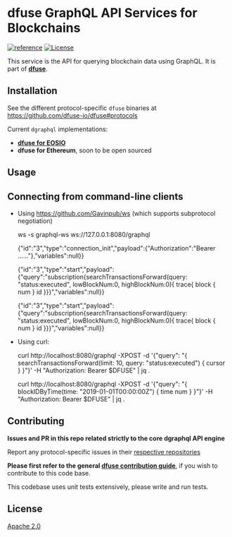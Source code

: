 # dfuse GraphQL API Services for Blockchains
[![reference](https://img.shields.io/badge/godoc-reference-5272B4.svg?style=flat-square)](https://pkg.go.dev/github.com/dfuse-io/dgraphql)
[![License](https://img.shields.io/badge/License-Apache%202.0-blue.svg)](https://opensource.org/licenses/Apache-2.0)

This service is the API for querying blockchain data using GraphQL.
It is part of **[dfuse](https://github.com/dfuse-io/dfuse)**.


## Installation

See the different protocol-specific `dfuse` binaries at https://github.com/dfuse-io/dfuse#protocols

Current `dgraphql` implementations:

* [**dfuse for EOSIO**](https://github.com/dfuse-io/dfuse-eosio)
* **dfuse for Ethereum**, soon to be open sourced


## Usage

## Connecting from command-line clients

* Using https://github.com/Gavinpub/ws (which supports subprotocol negotiation)

    ws -s graphql-ws ws://127.0.0.1:8080/graphql

    {"id":"3","type":"connection_init","payload":{"Authorization":"Bearer ......"},"variables":null}}

    {"id":"3","type":"start","payload":{"query":"subscription{searchTransactionsForward(query: \"status:executed\", lowBlockNum:0, highBlockNum:0){ trace{ block { num } id }}}","variables":null}}

    {"id":"3","type":"start","payload":{"query":"subscription{searchTransactionsForward(query: \"status:executed\", lowBlockNum:0, highBlockNum:0){ trace{ block { num } id }}}","variables":null}}

* Using curl:

    curl http://localhost:8080/graphql -XPOST -d '{"query": "{ searchTransactionsForward(limit: 10, query: \"status:executed\") { cursor } }"}' -H "Authorization: Bearer $DFUSE" | jq .

    curl http://localhost:8080/graphql -XPOST -d '{"query": "{ blockIDByTime(time: \"2019-01-01T00:00:00Z\") { time num } }"}' -H "Authorization: Bearer $DFUSE" | jq .

## Contributing

**Issues and PR in this repo related strictly to the core dgraphql API engine**

Report any protocol-specific issues in their
[respective repositories](https://github.com/dfuse-io/dfuse#protocols)

**Please first refer to the general
[dfuse contribution guide](https://github.com/dfuse-io/dfuse#contributing)**,
if you wish to contribute to this code base.

This codebase uses unit tests extensively, please write and run tests.


## License

[Apache 2.0](LICENSE)

